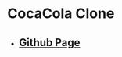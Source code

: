 <!--
 * @Author: Jinqi Li
 * @Date: 2020-06-21 22:29:22
 * @LastEditors: Jinqi Li
 * @LastEditTime: 2020-11-06 21:18:28
 * @FilePath: /cocacola-8/README.md
-->
# CocaCola Clone
* ## [Github Page](https://kikijinqili.github.io/cocacola-8/)
